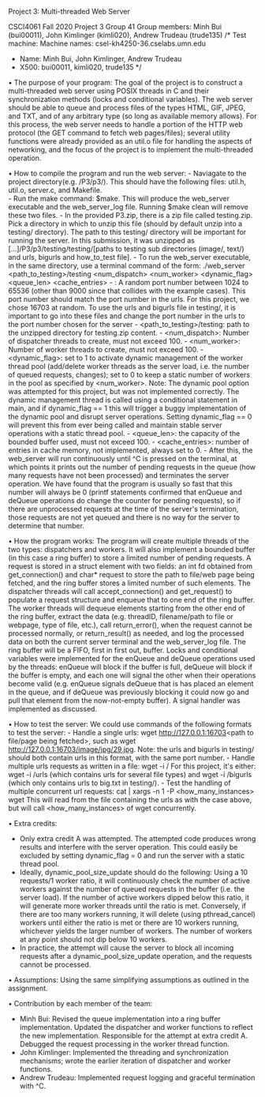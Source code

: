 Project 3: Multi-threaded Web Server

CSCI4061 Fall 2020 Project 3
Group 41 Group members: Minh Bui (bui00011), John Kimlinger (kimli020), Andrew Trudeau (trude135)
/* Test machine: Machine names: csel-kh4250-36.cselabs.umn.edu
* Name: Minh Bui, John Kimlinger, Andrew Trudeau
* X500: bui00011, kimli020, trude135 */

• The purpose of your program: The goal of the project is to construct a multi-threaded web server using POSIX threads in C and their synchronization methods (locks and conditional variables). The web server should be able to queue and process files of the types HTML, GIF, JPEG, and TXT, and of any arbitrary type (so long as available memory allows). For this process, the web server needs to handle a portion of the HTTP web protocol (the GET command to fetch web pages/files); several utility functions were already provided as an util.o file for handling the aspects of networking, and the focus of the project is to implement the multi-threaded operation.

• How to compile the program and run the web server:
    - Naviagate to the project directory(e.g. <path>/P3/p3/). This should have the following files: util.h, util.o, server.c, and Makefile.  
    - Run the make command: $make. This will produce the web_server executable and the web_server_log file. Running $make clean will remove these two files.
    - In the provided P3.zip, there is a zip file called testing.zip. Pick a directory in which to unzip this file (should by default unzip into a testing/ directory). The path to this testing/ directory will be important for running the server. In this submission, it was unzipped as [...]/P3/p3/testing/testing/[paths to testing sub directories (image/, text/) and urls, bigurls and how_to_test file].
    - To run the web_server executable, in the same directory, use a terminal command of the form:
    ./web_server <port> <path_to_testing>/testing <num_dispatch> <num_worker> <dynamic_flag> <queue_len> <cache_entries>
        - <port>: A random port number between 1024 to 65536 (other than 9000 since that collides with the example cases). This port number should match the port number in the urls. For this project, we chose 16703 at random. To use the urls and bigurls file in testing/, it is important to go into these files and change the port number in the urls to the port number chosen for the server
        - <path_to_testing>/testing: path to the unzipped directory for testing.zip content.
        - <num_dispatch>: Number of dispatcher threads to create, must not exceed 100.
        - <num_worker>: Number of worker threads to create, must not exceed 100.
        - <dynamic_flag>: set to 1 to activate dynamic management of the worker thread pool (add/delete worker threads as the server load, i.e. the number of queued requests, changes); set to 0 to keep a static number of workers in the pool as specified by <num_worker>.
        Note: The dynamic pool option was attempted for this project, but was not implemented correctly. The dynamic management thread is called using a conditional statement in main, and if dynamic_flag == 1 this will trigger a buggy implementation of the dynamic pool and disrupt server operations. Setting dynamic_flag == 0 will prevent this from ever being called and maintain stable server operations with a static thread pool.
        - <queue_len>: the capacity of the bounded buffer used, must not exceed 100.
        - <cache_entries>: number of entries in cache memory, not implemented, always set to 0.
      - After this, the web_server will run continuously until ^C is pressed on the terminal, at which points it prints out the number of pending requests in the queue (how many requests have not been processed) and terminates the server operation. We have found that the program is usually so fast that this number will always be 0 (printf statements confirmed that enQueue and deQueue operations do change the counter for pending requests), so if there are unprocessed requests at the time of the server's termination, those requests are not yet queued and there is no way for the server to determine that number.

• How the program works:
      The program will create multiple threads of the two types: dispatchers and workers. It will also implement a bounded buffer (in this case a ring buffer) to store a limited number of pending requests. A request is stored in a struct element with two fields: an int fd obtained from get_connection() and char* request to store the path to file/web page being fetched, and the ring buffer stores a limited number of such elements. The dispatcher threads will call accept_connection() and get_request() to populate a request structure and enqueue that to one end of the ring buffer. The worker threads will dequeue elements starting from the other end of the ring buffer, extract the data (e.g. threadID, filename/path to file or webpage, type of file, etc.), call return_error(), when the request cannot be processed normally, or return_result() as needed, and log the processed data on both the current server terminal and the web_server_log file. The ring buffer will be a FIFO, first in first out, buffer. Locks and conditional variables were implemented for the enQueue and deQueue operations used by the threads: enQueue will block if the buffer is full, deQueue will block if the buffer is empty, and each one will signal the other when their operations become valid (e.g. enQueue signals deQueue that is has placed an element in the queue, and if deQueue was previously blocking it could now go and pull that element from the now-not-empty buffer). A signal handler was implemented as discussed.

• How to test the server:
      We could use commands of the following formats to test the server:
      - Handle a single urls: wget http://127.0.0.1:16703<path to file/page being fetched>, such as wget http://127.0.0.1:16703/image/jpg/29.jpg.
        Note: the urls and bigurls in testing/ should both contain urls in this format, with the same port number.
      - Handle multiple urls requests as written in a file: wget -i <path-to-urls>/<url file>
        For this project, it's either: wget -i <path-to-urls>/urls (which contains urls for several file types) and wget -i <path-to-urls>/bigurls (which only contains urls to big.txt in testing/).
      - Test the handling of multiple concurrent url requests: cat <path _to_urls_file> | xargs -n 1 -P <how_many_instances> wget
        This will read from the file containing the urls as with the case above, but will call <how_many_instances> of wget concurrently.

• Extra credits:
  - Only extra credit A was attempted. The attempted code produces wrong results and interfere with the server operation. This could easily be excluded by setting dynamic_flag = 0 and run the server with a static thread pool.
  - Ideally, dynamic_pool_size_update should do the following: Using a 10 requests/1 worker ratio, it will continuously check the number of active workers against the number of queued requests in the buffer (i.e. the server load). If the number of active workers dipped below this ratio, it will generate more worker threads until the ratio is met. Conversely, if there are too many workers running, it will delete (using pthread_cancel) workers until either the ratio is met or there are 10 workers running, whichever yields the larger number of workers. The number of workers at any point should not dip below 10 workers.
  - In practice, the attempt will cause the server to block all incoming requests after a dynamic_pool_size_update operation, and the requests cannot be processed.

• Assumptions: Using the same simplifying assumptions as outlined in the assignment.

• Contribution by each member of the team:
  - Minh Bui: Revised the queue implementation into a ring buffer implementation. Updated the dispatcher and worker functions to reflect the new implementation. Responsible for the attempt at extra credit A. Debugged the request processing in the worker thread function.
  - John Kimlinger: Implemented the threading and synchronization mechanisms; wrote the earlier iteration of dispatcher and worker functions.  
  - Andrew Trudeau: Implemented request logging and graceful termination with ^C.

